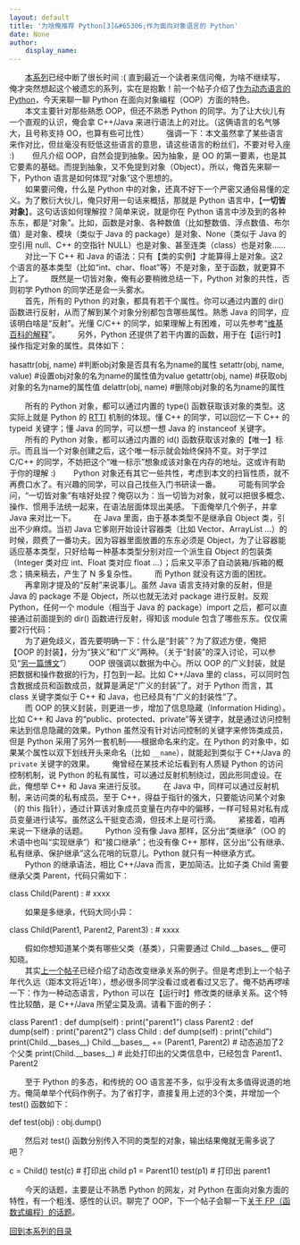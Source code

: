 ```yaml
---
layout: default
title: '为啥俺推荐 Python[3]&#65306;作为面向对象语言的 Python'
date: None
author:
    display_name: 
---
```


　　[本系列](https://program-think.blogspot.com/2009/08/why-choose-python-0-overview.html)已经中断了很长时间 :( 直到最近一个读者来信问俺，为啥不继续写，俺才突然想起这个被遗忘的系列，实在是抱歉！前一个帖子介绍了[作为动态语言的 Python](https://program-think.blogspot.com/2009/08/why-choose-python-2-dynamic.html)，今天来聊一聊 Python 在面向对象编程（OOP）方面的特色。  
　　本文主要针对那些熟悉 OOP，但还不熟悉 Python 的同学。为了让大伙儿有一个直观的认识，俺会拿 C++/Java 来进行语法上的对比。（这俩语言的名气够大，且号称支持 OO，也算有些可比性） 　　强调一下：本文虽然拿了某些语言来作对比，但丝毫没有贬低这些语言的意思，请这些语言的粉丝们，不要对号入座 :) 　　但凡介绍 OOP，自然会提到抽象。因为抽象，是 OO 的第一要素，也是其它要素的基础。而提到抽象，又不免提到对象（Object）。所以，俺首先来聊一下，Python 语言是如何体现“对象”这个思想的。  
　　如果要问俺，什么是 Python 中的对象，还真不好下一个严密又通俗易懂的定义。为了敷衍大伙儿，俺只好用一句话来概括，那就是 Python 语言中，【**一切皆对象**】。这句话该如何理解捏？简单来说，就是你在 Python 语言中涉及到的各种东东，都是“对象”。比如，函数是对象、各种数值（比如整数值、浮点数值、布尔值）是对象、模块（类似于 Java 的 package）是对象、None（类似于 Java 的空引用 null、C++ 的空指针 NULL）也是对象、甚至连类（class）也是对象...... 　　对比一下 C++ 和 Java 的语法：只有【类的实例】才能算得上是对象。这2个语言的基本类型（比如“int、char、float”等）不是对象，至于函数，就更算不上了。 　　既然是一切皆对象，俺有必要稍微总结一下，Python 对象的共性，否则初学 Python 的同学还是会一头雾水。  
　　首先，所有的 Python 的对象，都具有若干个属性。你可以通过内置的 dir() 函数进行反射，从而了解到某个对象分别都包含哪些属性。熟悉 Java 的同学，应该明白啥是“反射”。光懂 C/C++ 的同学，如果理解上有困难，可以先参考“[维基百科的解释](https://en.wikipedia.org/wiki/Reflection_%28computer_science%29)”。 　　另外，Python 还提供了若干内置的函数，用于在【运行时】操作指定对象的属性。具体如下：

hasattr(obj, name) #判断obj对象是否具有名为name的属性
setattr(obj, name, value) #设置obj对象的名为name的属性值为value
getattr(obj, name) #获取obj对象的名为name的属性值
delattr(obj, name) #删除obj对象的名为name的属性

  
  
　　所有的 Python 对象，都可以通过内置的 type() 函数获取该对象的类型。这实际上就是 Python 的 [RTTI](https://en.wikipedia.org/wiki/Run-time_type_information) 机制的体现。懂 C++ 的同学，可以回忆一下 C++ 的 typeid 关键字；懂 Java 的同学，可以想一想 Java 的 instanceof 关键字。 　　所有的 Python 对象，都可以通过内置的 id() 函数获取该对象的【唯一】标示。而且当一个对象创建之后，这个唯一标示就会始终保持不变。对于学过 C/C++ 的同学，不妨把这个“唯一标示”想象成该对象在内存的地址。这或许有助于你的理解 :) 　　Python 对象还有其它一些共性，考虑到本文的扫盲性质，就不再费口水了。有兴趣的同学，可以自己找些入门书研读一番。 　　可能有同学会问，“一切皆对象”有啥好处捏？俺窃以为：当一切皆为对象，就可以把很多概念、操作、惯用手法统一起来，在语法层面体现出美感。 下面俺举几个例子，并拿 Java 来对比一下。 　　在 Java 里面，由于基本类型不是继承自 Object 类，引出不少麻烦。当初 Java 它爹刚开始设计容器类（比如 Vector、ArrayList ...）的时候，颇费了一番功夫。因为容器里面放置的东东必须是 Object，为了让容器能适应基本类型，只好给每一种基本类型分别对应一个派生自 Object 的包装类（Integer 类对应 int、Float 类对应 float ...）；后来又平添了自动装箱/拆箱的概念；搞来稿去，产生了 N 多复杂性。 　　而 Python 就没有这方面的困扰。 　　再拿刚才提及的“反射”来说事儿。虽然 Java 语言支持对象的反射，但是 Java 的 package 不是 Object，所以也就无法对 package 进行反射。反观 Python，任何一个 module（相当于 Java 的 package）import 之后，都可以直接通过前面提到的 dir() 函数进行反射，得知该 module 包含了哪些东东。仅仅需要2行代码：  
　　为了避免歧义，首先要明确一下：什么是“封装”？为了叙述方便，俺把【OOP 的封装】，分为“狭义”和“广义”两种。（关于“封装”的深入讨论，可以参见“[另一篇博文](https://program-think.blogspot.com/2010/08/encapsulation-and-information-hiding.html)”） 　　OOP 很强调以数据为中心。所以 OOP 的广义封装，就是把数据和操作数据的行为，打包到一起。比如 C++/Java 里的 class，可以同时包含数据成员和函数成员，就算是满足“广义的封装”了。对于 Python 而言，其 class 关键字类似于 C++ 和 Java，也已经具有“广义的封装性”了。  
　　而 OOP 的狭义封装，则更进一步，增加了信息隐藏（Information Hiding）。比如 C++ 和 Java 的“public、protected、private”等关键字，就是通过访问控制来达到信息隐藏的效果。Python 虽然没有针对访问控制的关键字来修饰类成员，但是 Python 采用了另外一套机制——根据命名来约定。在 Python 的对象中，如果某个属性以双下划线开头来命名（比如 `__name`），就能起到类似于 C++/Java 的 `private` 关键字的效果。 　　俺曾经在某技术论坛看到有人质疑 Python 的访问控制机制，说 Python 的私有属性，可以通过反射机制绕过，因此形同虚设。在此，俺想举 C++ 和 Java 来进行反驳。 　　在 Java 中，同样可以通过反射机制，来访问类的私有成员。至于 C++，得益于指针的强大，只要能访问某个对象（的 this 指针），通过计算该对象成员变量在内存中的偏移，一样可轻易对私有成员变量进行读写。虽然这么干挺变态滴，但技术上是可行滴。 　　紧接着，咱再来说一下继承的话题。 　　Python 没有像 Java 那样，区分出“类继承”（OO 的术语中也叫“实现继承”）和“接口继承”；也没有像 C++ 那样，区分出“公有继承、私有继承、保护继承”这么花哨的玩意儿。Python 就只有一种继承方式。 　　Python 的继承语法，相比 C++/Java 而言，更加简洁。比如子类 Child 需要继承父类 Parent，代码只需如下：

class Child(Parent) : \# xxxx

　　如果是多继承，代码大同小异：

class Child(Parent1, Parent2, Parent3) : \# xxxx

  
　　假如你想知道某个类有哪些父类（基类），只需要通过 Child.\_\_bases\_\_ 便可知晓。  
　　其实[上一个帖子](https://program-think.blogspot.com/2009/08/why-choose-python-2-dynamic.html)已经介绍了动态改变继承关系的例子。但是考虑到上一个帖子年代久远（距本文将近1年），想必很多同学没看过或者看过又忘了。俺不妨再啰嗦一下：作为一种动态语言，Python 可以在【运行时】修改类的继承关系。这个特性比较酷，是 C++/Java 所望尘莫及滴。请看下面的例子：  

class Parent1 : def dump(self) : print("parent1") class Parent2 : def dump(self) : print("parent2") class Child : def dump(self) : print("child") print(Child.\_\_bases\_\_)
Child.\_\_bases\_\_ += (Parent1, Parent2) \# 动态追加了2个父类
print(Child.\_\_bases\_\_) \# 此处打印出的父类信息中，已经包含 Parent1、Parent2

　　至于 Python 的多态，和传统的 OO 语言差不多，似乎没有太多值得说道的地方。俺简单举个代码作例子。为了省打字，直接复用上述的3个类，并增加一个 test() 函数如下：

def test(obj) : obj.dump()

　　然后对 test() 函数分别传入不同的类型的对象，输出结果俺就无需多说了吧？

c \= Child()
test(c) \# 打印出 child
p1 \= Parent1()
test(p1) \# 打印出 parent1

  
　　今天的话题，主要是让不熟悉 Python 的网友，对 Python 在面向对象方面的特性，有一个粗浅、感性的认识。聊完了 OOP，下一个帖子会聊一下[关于 FP（函数式编程）的话题](https://program-think.blogspot.com/2012/02/why-choose-python-4-fp.html)。

[回到本系列的目录](https://program-think.blogspot.com/2009/08/why-choose-python-0-overview.html#index)

